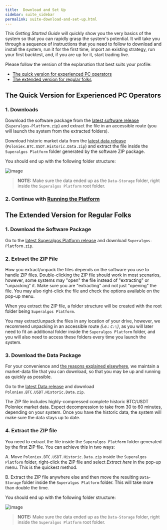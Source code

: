 ```yaml
---
title:  Download and Set Up
sidebar: suite_sidebar
permalink: suite-download-and-set-up.html
---
```


This *Getting Started Guide* will quickly show you the very basics of the system so that you can rapidly grasp the system's potential. It will take you through a sequence of instructions that you need to follow to download and install the system, run it for the first time, import an existing strategy, run your first backtest, and, if you are up for it, start trading live.

Please follow the version of the explanation that best suits your profile:

* [The quick version for experienced PC operators](#the-quick-version-for-experienced-pc-operators)
* [The extended version for regular folks](#the-extended-version-for-regular-folks)

## The Quick Version for Experienced PC Operators

### 1. Downloads

Download the software package from the [latest software release](https://github.com/Superalgos/DesktopApp/releases/tag/v.0.0.5-beta) (```Superalgos-Platform.zip```) and extract the file in an accessible route (you will launch the system from the extracted folders).

Download historic market data from the [latest data release](https://github.com/Superalgos/DesktopApp/releases/tag/data.poloniex.btc.usdt.2019.12.06) (```Poloniex.BTC.USDT.Historic.Data.zip```) and extract the file inside the ```Superalgos Platform``` folder generated by the software ZIP package.

You should end up with the following folder structure:

![image](https://user-images.githubusercontent.com/13994516/65512836-56158b00-deda-11e9-8d81-0dcd79efb480.png)

> **NOTE:** Make sure the data ended up as the ```Data-Storage``` folder, right inside the ```Superalgos Platform``` root folder.

### 2. Continue with [Running the Platform](Running-the-Platform)

## The Extended Version for Regular Folks

### 1. Download the Software Package

Go to the [latest Superalgos Platform release](https://github.com/Superalgos/DesktopApp/releases/tag/v.0.0.5-beta) and download ```Superalgos-Platform.zip```.

### 2. Extract the ZIP File

How you extract/unpack the files depends on the software you use to handle ZIP files. Double-clicking the ZIP file should work in most scenarios, however, some systems may "open" the file instead of "extracting" or "unpacking" it. Make sure you are "extracting" and not just "opening" the file. You may also right-click the file and check the options available on the pop-up menu.

When you extract the ZIP file, a folder structure will be created with the root folder being ```Superalgos Platform```.

You may extract/unpack the files in any location of your drive, however, we recommend unpacking in an accessible route *(i.e.: ```C:\```)*, as you will later need to fit an additional folder inside the ```Superalgos Platform``` folder, and you will also need to access these folders every time you launch the system.

### 3. Download the Data Package

For your convenience and [the reasons explained elsewhere](What-to-Expect), we maintain a market-data file that you can download, so that you may be up and running as quickly as possible.

Go to the [latest Data release](https://github.com/Superalgos/DesktopApp/releases/tag/data.poloniex.btc.usdt.2019.12.06) and download ```Poloniex.BTC.USDT.Historic.Data.zip```.

The ZIP file includes highly-compressed complete historic BTC/USDT Poloniex market data. Expect decompression to take from 30 to 60 minutes, depending on your system. Once you have the historic data, the system will make sure the data stays up to date.

### 4. Extract the ZIP file

You need to extract the file inside the ```Superalgos Platform``` folder generated by the first ZIP file. You can achieve this in two ways:

A. Move ```Poloniex.BTC.USDT.Historic.Data.zip``` inside the ```Superalgos Platform``` folder, right-click the ZIP file and select *Extract here* in the pop-up menu. This is the quickest method.

B. Extract the ZIP file anywhere else and then move the resulting ```Data-Storage``` folder inside the ```Superalgos Platform``` folder. This will take more than double the time.

You should end up with the following folder structure:

![image](https://user-images.githubusercontent.com/13994516/65512836-56158b00-deda-11e9-8d81-0dcd79efb480.png)

> **NOTE:** Make sure the data ended up as the ```Data-Storage``` folder, right inside the ```Superalgos Platform``` root folder.